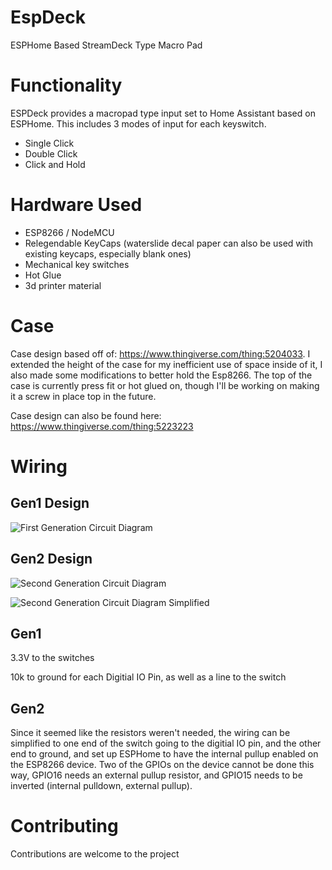 # EspDeck


ESPHome Based StreamDeck Type Macro Pad

# Functionality
ESPDeck provides a macropad type input set to Home Assistant based on ESPHome. This includes 3 modes of input for each keyswitch. 

  * Single Click
  * Double Click
  * Click and Hold

# Hardware Used
  * ESP8266 / NodeMCU
  * Relegendable KeyCaps (waterslide decal paper can also be used with existing keycaps, especially blank ones)
  * Mechanical key switches
  * Hot Glue
  * 3d printer material

# Case

Case design based off of: https://www.thingiverse.com/thing:5204033. I extended the height of the case for my inefficient use of space inside of it, I also made some modifications to better hold the Esp8266. The top of the case is currently press fit or hot glued on, though I'll be working on making it a screw in place top in the future.

Case design can also be found here: https://www.thingiverse.com/thing:5223223

# Wiring
## Gen1 Design
![First Generation Circuit Diagram](/assets/images/circuit-gen1.svg)

## Gen2 Design
![Second Generation Circuit Diagram](/assets/images/circuit-gen2-full.svg)


![Second Generation Circuit Diagram Simplified](/assets/images/circuit-gen2-simplified.svg)

## Gen1
3.3V to the switches

10k to ground for each Digitial IO Pin, as well as a line to the switch

## Gen2
Since it seemed like the resistors weren't needed, the wiring can be simplified to one end of the switch going to the digitial IO pin, and the other end to ground, and set up ESPHome to have the internal pullup enabled on the ESP8266 device. Two of the GPIOs on the device cannot be done this way, GPIO16 needs an external pullup resistor, and GPIO15 needs to be inverted (internal pulldown, external pullup).

# Contributing
Contributions are welcome to the project

